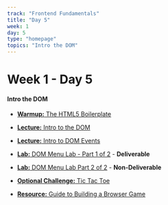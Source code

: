 ```yaml
---
track: "Frontend Fundamentals"
title: "Day 5"
week: 1
day: 5
type: "homepage"
topics: "Intro the DOM" 
---
```



# Week 1 - Day 5

#### Intro the DOM

<!-- - [**Warmup:** Intro to Flexbox](/frontend-fundamentals/week-1/day-5/lecture-materials/intro-to-flexbox/) -->
- [**Warmup:** The HTML5 Boilerplate](/frontend-fundamentals/week-1/day-4/lecture-materials/html-boilerplate-morning-exercise/)
- [**Lecture:** Intro to the DOM](/frontend-fundamentals/week-1/day-5/lecture-materials/intro-to-the-dom/)
- [**Lecture:** Intro to DOM Events](/frontend-fundamentals/week-1/day-5/lecture-materials/intro-to-dom-events/)
- [**Lab:** DOM Menu Lab - Part 1 of 2](/frontend-fundamentals/week-1/day-5/labs/dom-menu-lab-part-1/) - **Deliverable**
- [**Lab:** DOM Menu Lab Part 2 of 2](/frontend-fundamentals/week-1/day-5/labs/dom-menu-lab-part-2/) - **Non-Deliverable**

- [**Optional Challenge:** Tic Tac Toe](/frontend-fundamentals/week-1/day-5/labs/tic-tac-toe/)
- [**Resource:** Guide to Building a Browser Game](/frontend-fundamentals/week-1/day-5/additional-materials/guide-to-building-a-browser-game/)


<!-- 

<hr>



#### Lesson Recordings

- [**Intro to the DOM**]()
- [**Intro to DOM Events**]() 
 -->
